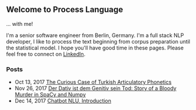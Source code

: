 ## Welcome to Process Language

... with me! 

I'm a senior software engineer from Berlin, Germany. I'm a full stack NLP developer, I like to process the text beginning from corpus preparation until the statistical model. 
I hope you'll have good time in these pages.
Please feel free to connect on [LinkedIn](https://www.linkedin.com/in/duygu-altinok-4021389a).


### Posts

* Oct 13, 2017  [The Curious Case of Turkish Articulatory Phonetics](https://cdn.rawgit.com/DuyguA/DuyguA.github.io/master/TPhone.html)
* Nov 26, 2017 [Der Dativ ist dem Genitiv sein Tod: Story of a Bloody Murder in SpaCy and Numpy](https://github.com/DuyguA/DuyguA.github.io/blob/master/DativGenitiv.md)
* Dec 14, 2017 [Chatbot NLU, Introduction](https://github.com/DuyguA/DuyguA.github.io/blob/master/ChatbotIntro.md)
